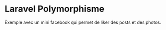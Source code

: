 # Laravel Polymorphisme

Exemple avec un mini facebook qui permet de liker des posts et des photos.
